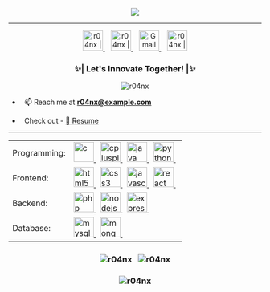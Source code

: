 <p align="center">
<img src="https://readme-typing-svg.herokuapp.com?font=Poppins&weight=700&size=28&duration=4500&pause=1000&color=0E75B6&width=350&center=true&width=480&lines=%3C+Hello+World,+R04NX+Here+%2F%3E;%3C+Tech+Enthusiast+%26+IT+Professional+%2F%3E">
</p>
<hr>

<p align="center">
    <a href="https://discord.com/users/637542768876716032" target="_blank">
        <img alt="r04nx | Discord" width="40" height="40" src="https://skillicons.dev/icons?i=discord" />
    </a>&nbsp;&nbsp; 
    <a href="https://www.linkedin.com/in/r04nx" target="_blank">
        <img alt="r04nx | LinkedIn" width="40" height="40" src="https://skillicons.dev/icons?i=linkedin" />
    </a>&nbsp;&nbsp; 
    <a href="mailto:r04nx@example.com?subject='Hello!'" target="_blank">
        <img alt="Gmail" src="assets/gmail.png" width="40" height="40"/>
    </a>&nbsp;&nbsp;
    <a href="https://twitter.com/r04nx_" target="_blank">
        <img alt="r04nx | Twitter" width="40" height="40" src="https://raw.githubusercontent.com/peterthehan/peterthehan/master/assets/twitter.svg" />
    </a>
</p>

<h3 align="center">✨| Let's Innovate Together! |✨</h3>

<p align="center"> <img src="https://komarev.com/ghpvc/?username=r04nx&label=Profile%20views&color=0e75b6&style=flat" alt="r04nx" /></p>

- &nbsp; 📫 Reach me at **r04nx@example.com**

- &nbsp; Check out - <a href="https://drive.google.com/file/d/your_resume_link/view?usp=sharing" target="_blank">📄 Resume</a>

<hr>

<table>
  <tr>
    <td>Programming:</td>
    <td>
        <a href="https://www.cprogramming.com/" target="_blank" rel="noreferrer">
            <img src="https://skillicons.dev/icons?i=c" alt="c" width="40" height="40"/> 
        </a>&nbsp;
        <a href="https://www.w3schools.com/cpp/" target="_blank" rel="noreferrer">
            <img src="https://skillicons.dev/icons?i=cpp" alt="cplusplus" width="40" height="40"/> 
        </a>&nbsp;
        <a href="https://www.java.com" target="_blank" rel="noreferrer">
            <img src="https://skillicons.dev/icons?i=java" alt="java" width="40" height="40"/> 
        </a>&nbsp;
        <a href="https://www.python.org" target="_blank" rel="noreferrer">
            <img src="https://skillicons.dev/icons?i=py" alt="python" width="40" height="40"/> 
        </a>&nbsp;
    </td>
  </tr>
  <tr>
    <td>Frontend:</td>
    <td>
        <a href="https://www.w3.org/html/" target="_blank" rel="noreferrer">
            <img src="https://skillicons.dev/icons?i=html" alt="html5" width="40" height="40"/> 
        </a>&nbsp;
        <a href="https://www.w3schools.com/css/" target="_blank" rel="noreferrer">
            <img src="https://skillicons.dev/icons?i=css" alt="css3" width="40" height="40"/> 
        </a>&nbsp;
        <a href="https://developer.mozilla.org/en-US/docs/Web/JavaScript" target="_blank" rel="noreferrer">
            <img src="https://skillicons.dev/icons?i=js" alt="javascript" width="40" height="40"/> 
        </a>&nbsp; 
        <a href="https://reactjs.org/" target="_blank" rel="noreferrer">
            <img src="https://skillicons.dev/icons?i=react" alt="react" width="40" height="40"/> 
        </a>&nbsp; 
    </td>
  </tr>
  <tr>
    <td>Backend:</td>
    <td>
        <a href="https://www.php.net" target="_blank" rel="noreferrer">
            <img src="https://skillicons.dev/icons?i=php" alt="php" width="40" height="40"/> 
        </a>&nbsp;
        <a href="https://nodejs.org" target="_blank" rel="noreferrer">
            <img src="https://skillicons.dev/icons?i=nodejs" alt="nodejs" width="40" height="40"/> 
        </a>&nbsp;
        <a href="https://expressjs.com" target="_blank" rel="noreferrer">
            <img src="https://skillicons.dev/icons?i=expressjs" alt="express" width="40" height="40"/> 
        </a>&nbsp;
    </td>
  </tr>
  <tr>
    <td>Database:</td>
    <td>
        <a href="https://www.mysql.com/" target="_blank" rel="noreferrer">
            <img src="https://skillicons.dev/icons?i=mysql" alt="mysql" width="40" height="40"/>
        </a>&nbsp;
        <a href="https://www.mongodb.com/" target="_blank" rel="noreferrer">
            <img src="https://skillicons.dev/icons?i=mongodb" alt="mongodb" width="40" height="40"/>
        </a>&nbsp;
    </td>
  </tr>
</table>
<h3 align="center">
 <img align="center" src="https://github-readme-stats.vercel.app/api/top-langs?username=r04nx&show_icons=true&locale=en&layout=compact&langs_count=5&theme=tokyonight" alt="r04nx" />  
&nbsp;
<img align="center" src="https://github-readme-stats.vercel.app/api?username=r04nx&show_icons=true&count_private=true&theme=tokyonight&hide_rank=true&hide=contribs" alt="r04nx" />
</h3>
<h3 align="center">
<img align="center" src="https://github-readme-streak-stats.herokuapp.com/?user=r04nx&theme=tokyonight" alt="r04nx" />
</h3>

